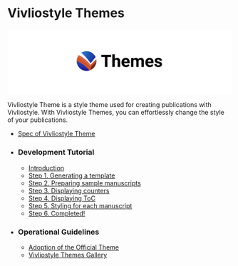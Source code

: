 # Vivliostyle Themes

![Vivliostyle Themes logo](./assets/themes-logo.jpg)

Vivliostyle Theme is a style theme used for creating publications with Vivliostyle. With Vivliostyle Themes, you can effortlessly change the style of your publications.

<nav role="doc-toc">
<ul>
<li>
<a href="./spec.md">Spec of Vivliostyle Theme</a>
</li>
<li>

### Development Tutorial

- [Introduction](./tutorial/step0.md)
- [Step 1. Generating a template](./tutorial/step1.md)
- [Step 2. Preparing sample manuscripts](./tutorial/step2.md)
- [Step 3. Displaying counters](./tutorial/step3.md)
- [Step 4. Displaying ToC](./tutorial/step4.md)
- [Step 5. Styling for each manuscript](./tutorial/step5.md)
- [Step 6. Completed!](./tutorial/step6.md)

</li>
<li>

### Operational Guidelines

- [Adoption of the Official Theme](./official.md)
- [Vivliostyle Themes Gallery](./gallery.md)

</li>
</ul>
</nav>
